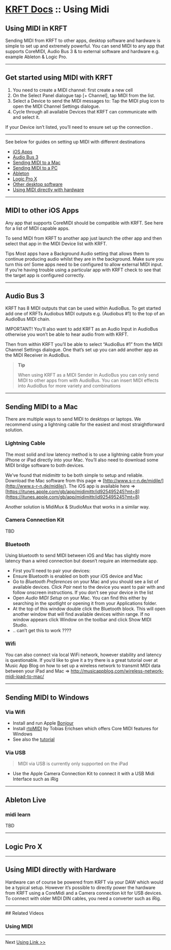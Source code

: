 # [KRFT Docs](/docs) :: Using Midi

## Using MIDI in KRFT

Sending MIDI from KRFT to other apps, desktop software and hardware is simple to set up and extremely powerful. You can send MIDI to any app that supports CoreMIDI, Audio Bus 3 & to external software and hardware e.g. example Ableton & Logic Pro. 

----

## Get started using MIDI with KRFT

1. You need to create a MIDI channel: first create a new cell 
2. On the Select Panel dialogue tap [+ Channel], tap MIDI from the list. 
3. Select a Device to send the MIDI messages to: Tap the MIDI plug icon to open the MIDI Channel Settings dialogue. 
4. Cycle through all available Devices that KRFT can communicate with and select it.



If your Device isn’t listed, you’ll need to ensure set up the connection .

--- 

See below for guides on setting up MIDI with different destinations


- [iOS Apps](#midi2iosapps)
- [Audio Bus 3](#midi2audiobus3)
- [Sending MIDI to a Mac](#midi2mac)
- [Sending MIDI to a PC](#midi2pc)
- [Ableton](#midi2ableton)
- [Logic Pro X](#midi2logicprox)
- [Other desktop software](#otherdesktopsoftware)
- [Using MIDI directly with hardware](#midi2hardware)

----

<a name="midi2iosapps"></a>

## MIDI to other iOS Apps
Any app that supports CoreMIDI should be compatible with KRFT. See here for a list of MIDI capable apps. 

To send MIDI from KRFT to another app just launch the other app and then select that app in the MIDI Device list with KRFT. 

Tips 
Most apps have a Background Audio setting that allows them to continue producing audio whilst they are in the background. Make sure you turn this on!
Some apps need to be configured to allow external MIDI input. If you’re having trouble using a particular app with KRFT check to see that the target app is configured correctly.

---

<a name="midi2audiobus3"></a>
## Audio Bus 3

KRFT has 8 MIDI outputs that can be used within AudioBus. To get started add one of KRFTs Audiobus MIDI outputs e.g. (Audiobus #1) to the top of an AudioBus MIDI chain. 

IMPORTANT! You’ll also want to add KRFT as an Audio Input in AudioBus otherwise you won’t be able to hear audio from with KRFT.

Then from within KRFT you’ll be able to select “AudioBus #1” from the MIDI Channel Settings dialogue. One that’s set up you can add another app as the MIDI Receiver in AudioBus.

> **Tip**
>
>  When using KRFT as a MIDI Sender in AudioBus you can only send MIDI to other apps from with AudioBus. 
>  You can insert MIDI effects into AudioBus for more variety and combinations
>

--- 

<a name="midi2mac"></a>

## Sending MIDI to a Mac

There are multiple ways to send MIDI to desktops or laptops. We recommend using a lightning cable for the easiest and most straightforward solution.

### Lightning Cable
The most solid and low latency method is to use a lightning cable from your iPhone or iPad directly into your Mac. You’ll also need to download some MIDI bridge software to both devices. 

We’ve found that midimittr to be both simple to setup and reliable. Download the Mac software from this page => [http://www.s-r-n.de/midile/](http://www.s-r-n.de/midile/). The iOS app is available here => [https://itunes.apple.com/gb/app/midimittr/id925495245?mt=8](https://itunes.apple.com/gb/app/midimittr/id925495245?mt=8)

Another solution is MidiMux & StudioMux that works in a similar way.

###  Camera Connection Kit

TBD


###  Bluetooth
Using bluetooth to send MIDI between iOS and Mac has slightly more latency than a wired connection but doesn’t require an intermediate app. 

- First you’ll need to pair your devices:
- Ensure Bluetooth is enabled on both your iOS device and Mac
- Go to *Bluetooth Preferences* on your Mac and you should see a list of available devices. Click *Pair* next to the device you want to pair with and follow onscreen instructions. If you don’t see your device in the list 
- Open *Audio MIDI Setup* on your Mac. You can find this either by searching in the spotlight or opening it from your Applications folder.
- At the top of this window double click the Bluetooth block. This will open another window that will find available devices within range. If no window appears click Window on the toolbar and click Show MIDI Studio.
- .. can’t get this to work ????

###  Wifi
You can also connect via local WiFi network, however stability and latency is questionable. If you’d like to give it a try there is a great tutorial over at Music App Blog on how to set up a wireless network to transmit MIDI data between your iPad and Mac => [http://musicappblog.com/wireless-network-midi-ipad-to-mac/ ](http://musicappblog.com/wireless-network-midi-ipad-to-mac/ )

---

<a name="midi2windows"></a>

## Sending MIDI to Windows


### Via Wifi

- Install and run Apple [Bonjour](https://support.apple.com/downloads/bonjour_for_windows)
- Install [rtpMIDI](https://www.tobias-erichsen.de/software/rtpmidi.html) by Tobias Erichsen which offers Core MIDI features for Windows
- See also the [tutorial](http://www.tobias-erichsen.de/software/rtpmidi/rtpmidi-tutorial.html)



### Via USB

> MIDI via USB is currently only supported on the iPad
>

- Use the Apple Camera Connection Kit to connect it with a USB Midi Interface such as iRig


---

<a name="midi2ableton"></a>

## Ableton Live

### midi learn


TBD

---

<a name="midi2logicprox"></a>

## Logic Pro X

---

<a name="midi2hardware"></a>

## Using MIDI directly with Hardware

Hardware can of course be powered from KRFT via your DAW which would be a typical setup. However it’s possible to directly power the hardware from KRFT using a CoreMidi and a Camera connection kit for USB devices. To connect with older MIDI DIN cables, you need a converter such as iRig. 



---

## Related Videos

### Using MIDI 

<div class="vid" src="4h6CW2ahMqs"></div>


----

Next [Using Link >>](../using-link)